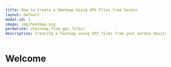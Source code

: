 ```yaml
---
title: How to Create a Heatmap Using GPX Files from Garmin
layout: default
modal-id: 1
image: img/heatmap.png
permalink: /heatmap_from_gpx_files/
description: Creating a heatmap using GPX files from your Garmin device is an excellent way to visualize your workout data. This blog post will guide you through the process of creating a heatmap using Python. --> **GPX** stands for GPS Exchange Format, which is a file format used to store GPS data, such as tracks, waypoints, and routes. GPX files are commonly used by fitness enthusiasts to track their workouts using GPS devices such as Garmin watches. A heatmap is a graphical representation of data in which the values are represented by colors. In the case of workout data, a heatmap can be used to display where you spent most of your time during your workout. For instance, a red area on the map might indicate that you spent more time in that area during your workout. To create a heatmap using GPX files from Garmin, you will need to use Python and several libraries such as gpxpy, folium, and gmplot.
---
```


# Welcome